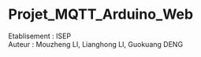 # Projet_MQTT_Arduino_Web

Etablisement : ISEP  
Auteur : Mouzheng LI, Lianghong LI, Guokuang DENG  

